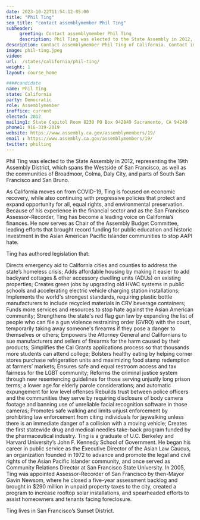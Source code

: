 ```yaml
---
date: 2023-10-22T11:54:12-05:00
title: "Phil Ting"
seo_title: "contact assemblymember Phil Ting"
subheader:
     greeting: Contact assemblymember Phil Ting
     description: Phil Ting was elected to the State Assembly in 2012, representing the 19th Assembly District, which spans the Westside of San Francisco, as well as the communities of Broadmoor, Colma, Daly City, and parts of South San Francisco and San Bruno.
description: Contact assemblymember Phil Ting of California. Contact information for Phil Ting includes email address, phone number, and mailing address.
image: phil-ting.jpeg
video:
url:  /states/california/phil-ting/
weight: 1
layout: course_home

####candidate
name: Phil Ting
state: California
party: Democratic
role: Assemblymember
inoffice: current
elected: 2012
mailing1: State Capitol Room 8230 PO Box 942849 Sacramento, CA 94249
phone1: 916-319-2019
website: https://www.assembly.ca.gov/assemblymembers/19/
email : https://www.assembly.ca.gov/assemblymembers/19/
twitter: philting
---
```


Phil Ting was elected to the State Assembly in 2012, representing the 19th Assembly District, which spans the Westside of San Francisco, as well as the communities of Broadmoor, Colma, Daly City, and parts of South San Francisco and San Bruno.

As California moves on from COVID-19, Ting is focused on economic recovery, while also continuing with progressive policies that protect and expand opportunity for all, equal rights, and environmental preservation. Because of his experience in the financial sector and as the San Francisco Assessor-Recorder, Ting has become a leading voice on California’s finances. He now serves as Chair of the Assembly Budget Committee, leading efforts that brought record funding for public education and historic investment in the Asian American Pacific Islander communities to stop AAPI hate.

Ting has authored legislation that:

Directs emergency aid to California cities and counties to address the state’s homeless crisis;
Adds affordable housing by making it easier to add backyard cottages & other accessory dwelling units (ADUs) on existing properties;
Creates green jobs by upgrading old HVAC systems in public schools and accelerating electric vehicle charging station installations;
Implements the world's strongest standards, requiring plastic bottle manufacturers to include recycled materials in CRV beverage containers;
Funds more services and resources to stop hate against the Asian American community;
Strengthens the state's red flag gun law by expanding the list of people who can file a gun violence restraining order (GVRO) with the court, temporarily taking away someone's firearms if they pose a danger to themselves or others;
Empowers the Attorney General and Californians to sue manufacturers and sellers of firearms for the harm caused by their products;
Simplifies the Cal Grants applications process so that thousands more students can attend college;
Bolsters healthy eating by helping corner stores purchase refrigeration units and maximizing food stamp redemption at farmers’ markets;
Ensures safe and equal restroom access and tax fairness for the LGBT community;
Reforms the criminal justice system through new resentencing guidelines for those serving unjustly long prison terms; a lower age for elderly parole considerations; and automatic expungement for low level offenses
Rebuilds trust between police officers and the communities they serve by requiring disclosure of body camera footage and banning use of unreliable facial recognition software in those cameras;
Promotes safe walking and limits unjust enforcement by prohibiting law enforcement from citing individuals for jaywalking unless there is an immediate danger of a collision with a moving vehicle;
Creates the first statewide drug and medical needles take-back program funded by the pharmaceutical industry.
Ting is a graduate of U.C. Berkeley and Harvard University’s John F. Kennedy School of Government. He began his career in public service as the Executive Director of the Asian Law Caucus, an organization founded in 1972 to advance and promote the legal and civil rights of the Asian Pacific Islander community, and once served as Community Relations Director at San Francisco State University. In 2005, Ting was appointed Assessor-Recorder of San Francisco by then-Mayor Gavin Newsom, where he closed a five-year assessment backlog and brought in $290 million in unpaid property taxes to the city, created a program to increase rooftop solar installations, and spearheaded efforts to assist homeowners and tenants facing foreclosure.

Ting lives in San Francisco’s Sunset District.
